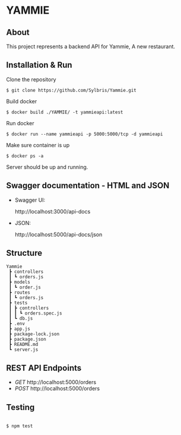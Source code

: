# YAMMIE

## About
This project represents a backend API for Yammie,
A new restaurant.

## Installation & Run
Clone the repository
```
$ git clone https://github.com/Sylbris/Yammie.git
```

Build docker
```
$ docker build ./YAMMIE/ -t yammieapi:latest
```

Run docker 
```
$ docker run --name yammieapi -p 5000:5000/tcp -d yammieapi
```

Make sure container is up
```
$ docker ps -a
```

Server should be up and running.

## Swagger documentation - HTML and JSON
* Swagger UI:
 
 
     http://localhost:3000/api-docs

* JSON: 


     http://localhost:5000/api-docs/json
     
## Structure
```
Yammie 
 ┣ controllers
 ┃ ┗ orders.js
 ┣ models
 ┃ ┗ order.js
 ┣ routes
 ┃ ┗ orders.js
 ┣ tests
 ┃ ┣ controllers
 ┃ ┃ ┗ orders.spec.js
 ┃ ┗ db.js 
 ┣ .env
 ┣ app.js
 ┣ package-lock.json
 ┣ package.json
 ┣ README.md
 ┗ server.js 

```
## REST API Endpoints

* *GET* http://localhost:5000/orders
* *POST* http://localhost:5000/orders

## Testing
```

$ npm test

```
